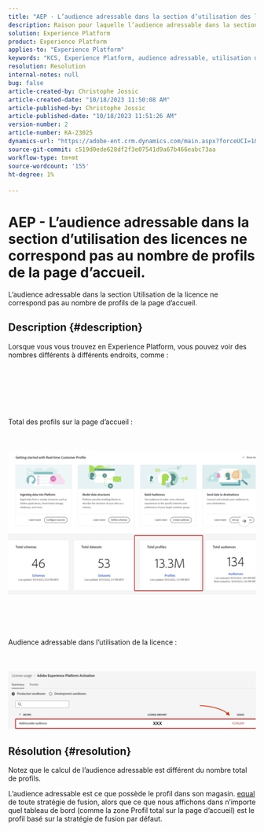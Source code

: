 ```yaml
---
title: "AEP - L’audience adressable dans la section d’utilisation des licences ne correspond pas au nombre de profils de la page d’accueil"
description: Raison pour laquelle l’audience adressable dans la section d’utilisation des licences ne correspond pas au nombre de profils de la page d’accueil.
solution: Experience Platform
product: Experience Platform
applies-to: "Experience Platform"
keywords: "KCS, Experience Platform, audience adressable, utilisation des licences, droits, nombre de profils"
resolution: Resolution
internal-notes: null
bug: false
article-created-by: Christophe Jossic
article-created-date: "10/18/2023 11:50:08 AM"
article-published-by: Christophe Jossic
article-published-date: "10/18/2023 11:51:26 AM"
version-number: 2
article-number: KA-23025
dynamics-url: "https://adobe-ent.crm.dynamics.com/main.aspx?forceUCI=1&pagetype=entityrecord&etn=knowledgearticle&id=91b91877-ac6d-ee11-8df0-6045bd006a22"
source-git-commit: c519d0ede628df2f3e07541d9a67b466eabc73aa
workflow-type: tm+mt
source-wordcount: '155'
ht-degree: 1%

---
```


# AEP - L’audience adressable dans la section d’utilisation des licences ne correspond pas au nombre de profils de la page d’accueil.


L’audience adressable dans la section Utilisation de la licence ne correspond pas au nombre de profils de la page d’accueil.

## Description {#description}

Lorsque vous vous trouvez en Experience Platform, vous pouvez voir des nombres différents à différents endroits, comme :<br><br> <br><br> <br><br> <br><br>Total des profils sur la page d’accueil :<br><br> <br><br>![](assets/___b6b91877-ac6d-ee11-8df0-6045bd006a22___.png)<br><br> <br><br> <br><br>Audience adressable dans l’utilisation de la licence :<br><br> <br><br>![](assets/___e3b91877-ac6d-ee11-8df0-6045bd006a22___.png)

## Résolution {#resolution}


Notez que le calcul de l’audience adressable est différent du nombre total de profils.

L’audience adressable est ce que possède le profil dans son magasin. <u>equal</u> de toute stratégie de fusion, alors que ce que nous affichons dans n’importe quel tableau de bord (comme la zone Profil total sur la page d’accueil) est le profil basé sur la stratégie de fusion par défaut.
